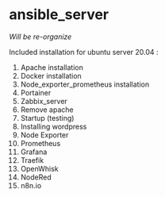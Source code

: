# ansible_server

*Will be re-organize*

Included installation for ubuntu server 20.04 : 
1. Apache installation
2. Docker installation
3. Node_exporter_prometheus installation
4. Portainer 
5. Zabbix_server
6. Remove apache
7. Startup (testing)
8. Installing wordpress
9. Node Exporter
10. Prometheus
11. Grafana
12. Traefik
13. OpenWhisk
14. NodeRed
15. n8n.io
